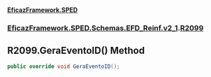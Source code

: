 #### [EficazFramework.SPED](EficazFrameworkSPED.md 'EficazFramework SPED')
### [EficazFramework.SPED.Schemas.EFD_Reinf.v2_1](EficazFramework.SPED.Schemas.EFD_Reinf.v2_1.md 'EficazFramework.SPED.Schemas.EFD_Reinf.v2_1').[R2099](EficazFramework.SPED.Schemas.EFD_Reinf.v2_1/R2099.md 'EficazFramework.SPED.Schemas.EFD_Reinf.v2_1.R2099')

## R2099.GeraEventoID() Method

```csharp
public override void GeraEventoID();
```